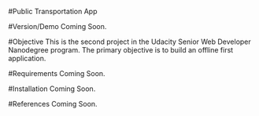 #Public Transportation App

#Version/Demo
Coming Soon.

#Objective
This is the second project in the Udacity Senior Web Developer Nanodegree program. The primary objective is to build an offline first application.

#Requirements
Coming Soon.

#Installation
Coming Soon.

#References
Coming Soon.


